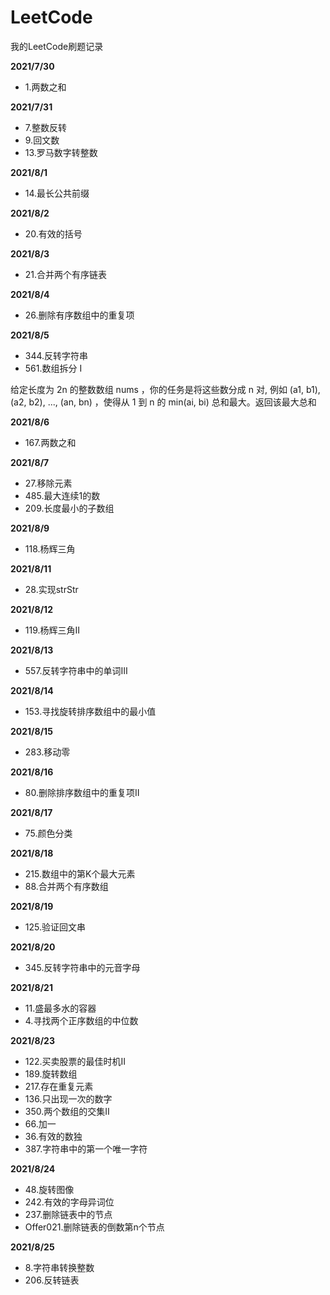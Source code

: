 # LeetCode
我的LeetCode刷题记录

**2021/7/30**

- 1.两数之和

**2021/7/31**

- 7.整数反转
- 9.回文数
- 13.罗马数字转整数

**2021/8/1**

- 14.最长公共前缀

**2021/8/2**

- 20.有效的括号

**2021/8/3**

- 21.合并两个有序链表

**2021/8/4**

- 26.删除有序数组中的重复项

**2021/8/5**

- 344.反转字符串
- 561.数组拆分 I

给定长度为 2n 的整数数组 nums ，你的任务是将这些数分成 n 对, 例如 (a1, b1), (a2, b2), ..., (an, bn) ，使得从 1 到 n 的 min(ai, bi) 总和最大。返回该最大总和 

**2021/8/6**

- 167.两数之和

**2021/8/7**

- 27.移除元素
- 485.最大连续1的数
- 209.长度最小的子数组

**2021/8/9**

- 118.杨辉三角

**2021/8/11**

- 28.实现strStr

**2021/8/12**

- 119.杨辉三角Ⅱ

**2021/8/13**

- 557.反转字符串中的单词Ⅲ

**2021/8/14**

- 153.寻找旋转排序数组中的最小值

**2021/8/15**

- 283.移动零

**2021/8/16**

- 80.删除排序数组中的重复项Ⅱ

**2021/8/17**

- 75.颜色分类

**2021/8/18**

- 215.数组中的第K个最大元素
- 88.合并两个有序数组

**2021/8/19**

- 125.验证回文串

**2021/8/20**

- 345.反转字符串中的元音字母

**2021/8/21**

- 11.盛最多水的容器
- 4.寻找两个正序数组的中位数

**2021/8/23**

- 122.买卖股票的最佳时机II
- 189.旋转数组
- 217.存在重复元素
- 136.只出现一次的数字
- 350.两个数组的交集Ⅱ
- 66.加一
- 36.有效的数独
- 387.字符串中的第一个唯一字符

**2021/8/24**

- 48.旋转图像
- 242.有效的字母异词位
- 237.删除链表中的节点
- Offer021.删除链表的倒数第n个节点

**2021/8/25**

- 8.字符串转换整数
- 206.反转链表